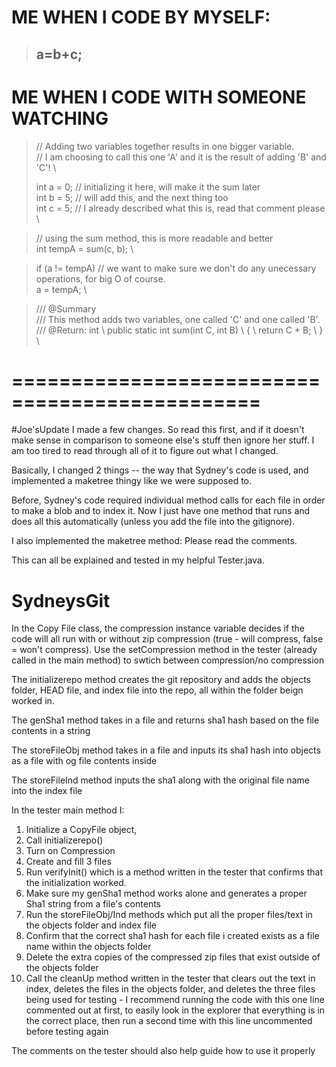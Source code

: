 # ME WHEN I CODE BY MYSELF:
> ## a=b+c;

# ME WHEN I CODE WITH SOMEONE WATCHING
> // Adding two variables together results in one bigger variable.  \
> // I am choosing to call this one 'A' and it is the result of adding 'B' and 'C'! \
> 
> int a = 0; // initializing it here, will make it the sum later \
> int b = 5; // will add this, and the next thing too \
> int c = 5; // I already described what this is, read that comment please \

> // using the sum method, this is more readable and better \
> int tempA = sum(c, b); \

> if (a != tempA) // we want to make sure we don't do any unecessary operations, for big O of course. \
>     a = tempA; \

> /// @Summary \
> /// This method adds two variables, one called 'C' and one called 'B'. \
>/// @Return: int \ 
> public static int sum(int C, int B) \ 
> { \ 
>     return C + B; \ 
> } \


# ===============================================
#Joe'sUpdate
I made a few changes. So read this first, and if it doesn't make sense in comparison to someone else's stuff then ignore her stuff. I am too tired to read through all of it to figure out what I changed.

Basically, I changed 2 things -- the way that Sydney's code is used, and implemented a maketree thingy like we were supposed to.

Before, Sydney's code required individual method calls for each file in order to make a blob and to index it. Now I just have one method that runs and does all this automatically (unless you add the file into the gitignore).

I also implemented the maketree method:
Please read the comments.

This can all be explained and tested in my helpful Tester.java.

# SydneysGit
In the Copy File class, the compression instance variable decides if the code will all run with or without zip compression (true - will compress, false = won't compress). Use the setCompression method in the tester (already called in the main method) to swtich between compression/no compression

The initializerepo method creates the git repository and adds the objects folder, HEAD file, and index file into the repo, all within the folder beign worked in. 

The genSha1 method takes in a file and returns sha1 hash based on the file contents in a string

The storeFileObj method takes in a file and inputs its sha1 hash into objects as a file with og file contents inside 

The storeFileInd method inputs the sha1 along with the original file name into the index file

In the tester main method I: 
1) Initialize a CopyFile object, 
2) Call initializerepo()
3) Turn on Compression
4) Create and fill 3 files
5) Run verifyInit() which is a method written in the tester that confirms that the initialization worked. 
6) Make sure my genSha1 method works alone and generates a proper Sha1 string from a file's contents
7) Run the storeFileObj/Ind methods which put all the proper files/text in the objects folder and index file 
8) Confirm that the correct sha1 hash for each file i created exists as a file name within the objects folder
9) Delete the extra copies of the compressed zip files that exist outside of the objects folder
10) Call the cleanUp method written in the tester that clears out the text in index, deletes the files in the objects folder, and deletes the three files being used for testing - I recommend running the code with this one line commented out at first, to easily look in the explorer that everything is in the correct place, then run a second time with this line uncommented before testing again

The comments on the tester should also help guide how to use it properly